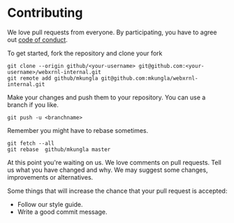 # Contributing

We love pull requests from everyone. By participating, you
have to agree out [code of conduct].

[code of conduct]: https://github.com/webxrnl/webxrnl-meata/blob/master/.github/code_of_conduct.md

To get started, fork the repository and clone your fork

    git clone --origin github/<your-username> git@github.com:<your-username>/webxrnl-internal.git
    git remote add github/mkungla git@github.com:mkungla/webxrnl-internal.git

Make your changes and push them to your repository. You can use a branch if you like.

    git push -u <branchname>

Remember you might have to rebase sometimes.

    git fetch --all
    git rebase  github/mkungla master

At this point you're waiting on us. We love comments on pull requests. Tell us what you have changed and why. We may suggest
some changes, improvements or alternatives.

Some things that will increase the chance that your pull request is accepted:

* Follow our style guide.
* Write a good commit message.
